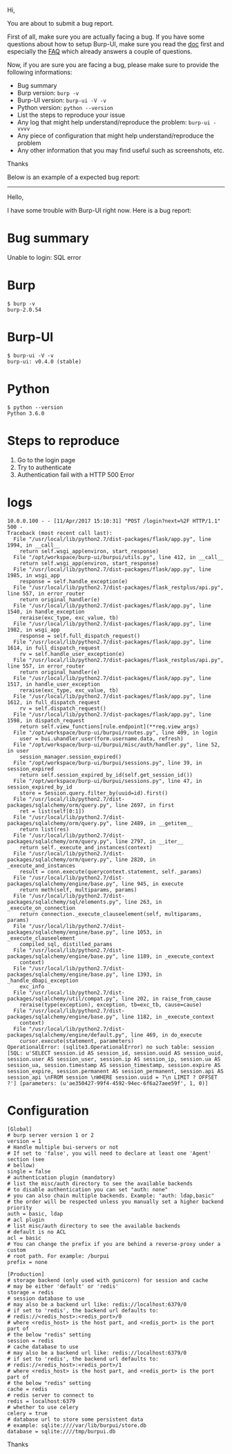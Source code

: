 Hi,

You are about to submit a bug report.

First of all, make sure you are actually facing a bug.
If you have some questions about how to setup Burp-UI, make sure you read the
[doc](https://burp-ui.readthedocs.io/en/latest/) first and especially the
[FAQ](https://burp-ui.readthedocs.io/en/latest/faq.html) which already answers a
couple of questions.

Now, if you are sure you are facing a bug, please make sure to provide the
following informations:

- Bug summary
- Burp version: `burp -v`
- Burp-UI version: `burp-ui -V -v`
- Python version: `python --version`
- List the steps to reproduce your issue
- Any log that might help understand/reproduce the problem: `burp-ui -vvvv`
- Any piece of configuration that might help understand/reproduce the problem
- Any other information that you may find useful such as screenshots, etc.

Thanks

Below is an example of a expected bug report:

----------------------------------------

Hello,

I have some trouble with Burp-UI right now. Here is a bug report:

# Bug summary

Unable to login: SQL error

# Burp

```
$ burp -v
burp-2.0.54
```

# Burp-UI

```
$ burp-ui -V -v
burp-ui: v0.4.0 (stable)
```

# Python

```
$ python --version
Python 3.6.0
```

# Steps to reproduce

1. Go to the login page
2. Try to authenticate
3. Authentication fail with a HTTP 500 Error

# logs

```
10.0.0.100 - - [11/Apr/2017 15:10:31] "POST /login?next=%2F HTTP/1.1" 500 -
Traceback (most recent call last):
  File "/usr/local/lib/python2.7/dist-packages/flask/app.py", line 1994, in __call__
    return self.wsgi_app(environ, start_response)
  File "/opt/workspace/burp-ui/burpui/utils.py", line 412, in __call__
    return self.wsgi_app(environ, start_response)
  File "/usr/local/lib/python2.7/dist-packages/flask/app.py", line 1985, in wsgi_app
    response = self.handle_exception(e)
  File "/usr/local/lib/python2.7/dist-packages/flask_restplus/api.py", line 557, in error_router
    return original_handler(e)
  File "/usr/local/lib/python2.7/dist-packages/flask/app.py", line 1540, in handle_exception
    reraise(exc_type, exc_value, tb)
  File "/usr/local/lib/python2.7/dist-packages/flask/app.py", line 1982, in wsgi_app
    response = self.full_dispatch_request()
  File "/usr/local/lib/python2.7/dist-packages/flask/app.py", line 1614, in full_dispatch_request
    rv = self.handle_user_exception(e)
  File "/usr/local/lib/python2.7/dist-packages/flask_restplus/api.py", line 557, in error_router
    return original_handler(e)
  File "/usr/local/lib/python2.7/dist-packages/flask/app.py", line 1517, in handle_user_exception
    reraise(exc_type, exc_value, tb)
  File "/usr/local/lib/python2.7/dist-packages/flask/app.py", line 1612, in full_dispatch_request
    rv = self.dispatch_request()
  File "/usr/local/lib/python2.7/dist-packages/flask/app.py", line 1598, in dispatch_request
    return self.view_functions[rule.endpoint](**req.view_args)
  File "/opt/workspace/burp-ui/burpui/routes.py", line 409, in login
    user = bui.uhandler.user(form.username.data, refresh)
  File "/opt/workspace/burp-ui/burpui/misc/auth/handler.py", line 52, in user
    session_manager.session_expired()
  File "/opt/workspace/burp-ui/burpui/sessions.py", line 39, in session_expired
    return self.session_expired_by_id(self.get_session_id())
  File "/opt/workspace/burp-ui/burpui/sessions.py", line 47, in session_expired_by_id
    store = Session.query.filter_by(uuid=id).first()
  File "/usr/local/lib/python2.7/dist-packages/sqlalchemy/orm/query.py", line 2697, in first
    ret = list(self[0:1])
  File "/usr/local/lib/python2.7/dist-packages/sqlalchemy/orm/query.py", line 2489, in __getitem__
    return list(res)
  File "/usr/local/lib/python2.7/dist-packages/sqlalchemy/orm/query.py", line 2797, in __iter__
    return self._execute_and_instances(context)
  File "/usr/local/lib/python2.7/dist-packages/sqlalchemy/orm/query.py", line 2820, in _execute_and_instances
    result = conn.execute(querycontext.statement, self._params)
  File "/usr/local/lib/python2.7/dist-packages/sqlalchemy/engine/base.py", line 945, in execute
    return meth(self, multiparams, params)
  File "/usr/local/lib/python2.7/dist-packages/sqlalchemy/sql/elements.py", line 263, in _execute_on_connection
    return connection._execute_clauseelement(self, multiparams, params)
  File "/usr/local/lib/python2.7/dist-packages/sqlalchemy/engine/base.py", line 1053, in _execute_clauseelement
    compiled_sql, distilled_params
  File "/usr/local/lib/python2.7/dist-packages/sqlalchemy/engine/base.py", line 1189, in _execute_context
    context)
  File "/usr/local/lib/python2.7/dist-packages/sqlalchemy/engine/base.py", line 1393, in _handle_dbapi_exception
    exc_info
  File "/usr/local/lib/python2.7/dist-packages/sqlalchemy/util/compat.py", line 202, in raise_from_cause
    reraise(type(exception), exception, tb=exc_tb, cause=cause)
  File "/usr/local/lib/python2.7/dist-packages/sqlalchemy/engine/base.py", line 1182, in _execute_context
    context)
  File "/usr/local/lib/python2.7/dist-packages/sqlalchemy/engine/default.py", line 469, in do_execute
    cursor.execute(statement, parameters)
OperationalError: (sqlite3.OperationalError) no such table: session [SQL: u'SELECT session.id AS session_id, session.uuid AS session_uuid, session.user AS session_user, session.ip AS session_ip, session.ua AS session_ua, session.timestamp AS session_timestamp, session.expire AS session_expire, session.permanent AS session_permanent, session.api AS session_api \nFROM session \nWHERE session.uuid = ?\n LIMIT ? OFFSET ?'] [parameters: (u'ae350427-99f4-4592-94ec-6f6a27aee59f', 1, 0)]
```

# Configuration

```
[Global]
# burp server version 1 or 2
version = 1
# Handle multiple bui-servers or not
# If set to 'false', you will need to declare at least one 'Agent' section (see
# bellow)
single = false
# authentication plugin (mandatory)
# list the misc/auth directory to see the available backends
# to disable authentication you can set "auth: none"
# you can also chain multiple backends. Example: "auth: ldap,basic"
# the order will be respected unless you manually set a higher backend priority
auth = basic, ldap
# acl plugin
# list misc/auth directory to see the available backends
# default is no ACL
acl = basic
# You can change the prefix if you are behind a reverse-proxy under a custom
# root path. For example: /burpui
prefix = none

[Production]
# storage backend (only used with gunicorn) for session and cache
# may be either 'default' or 'redis'
storage = redis
# session database to use
# may also be a backend url like: redis://localhost:6379/0
# if set to 'redis', the backend url defaults to:
# redis://<redis_host>:<redis_port>/0
# where <redis_host> is the host part, and <redis_port> is the port part of
# the below "redis" setting
session = redis
# cache database to use
# may also be a backend url like: redis://localhost:6379/0
# if set to 'redis', the backend url defaults to:
# redis://<redis_host>:<redis_port>/1
# where <redis_host> is the host part, and <redis_port> is the port part of
# the below "redis" setting
cache = redis
# redis server to connect to
redis = localhost:6379
# whether to use celery
celery = true
# database url to store some persistent data
# example: sqlite:////var/lib/burpui/store.db
database = sqlite:////tmp/burpui.db
```

Thanks
